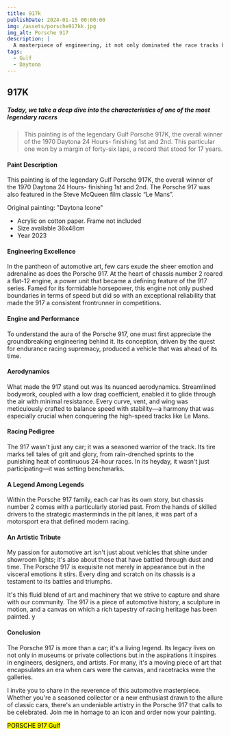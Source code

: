 ```yaml
---
title: 917k
publishDate: 2024-01-15 00:00:00
img: /assets/porsche917kk.jpg
img_alt: Porsche 917
description: |
  A masterpiece of engineering, it not only dominated the race tracks but also the hearts of car enthusiasts around the globe.
tags:
  - Gulf
  - Daytona
---
```


##  917K


##### *Today, we take a deep dive into the characteristics of one of the most legendary racers* 

> This painting is of the legendary Gulf Porsche 917K, the overall winner of the 1970 Daytona 24 Hours- finishing 1st and 2nd. This particular one won by a margin of forty-six laps, a record that stood for 17 years. 
####  Paint Description

This painting is of the legendary Gulf Porsche 917K, the overall winner of the 1970 Daytona 24 Hours- finishing 1st and 2nd. The Porsche 917 was also featured in the Steve McQueen film classic “Le Mans”.
    
  Original painting: "Daytona Icone"  

* Acrylic on cotton paper. Frame not included
* Size available 36x48cm
* Year 2023 

#### Engineering Excellence

In the pantheon of automotive art, few cars exude the sheer emotion and adrenaline as does the Porsche 917. At the heart of chassis number 2 roared a flat-12 engine, a power unit that became a defining feature of the 917 series. Famed for its formidable horsepower, this engine not only pushed boundaries in terms of speed but did so with an exceptional reliability that made the 917 a consistent frontrunner in competitions.


#### Engine and Performance
  To understand the aura of the Porsche 917, one must first appreciate the groundbreaking engineering behind it. Its conception, driven by the quest for endurance racing supremacy, produced a vehicle that was ahead of its time. 

#### Aerodynamics
What made the 917 stand out was its nuanced aerodynamics. Streamlined bodywork, coupled with a low drag coefficient, enabled it to glide through the air with minimal resistance. Every curve, vent, and wing was meticulously crafted to balance speed with stability—a harmony that was especially crucial when conquering the high-speed tracks like Le Mans.

#### Racing Pedigree
The 917 wasn't just any car; it was a seasoned warrior of the track. Its tire marks tell tales of grit and glory, from rain-drenched sprints to the punishing heat of continuous 24-hour races. In its heyday, it wasn't just participating—it was setting benchmarks.

#### A Legend Among Legends
Within the Porsche 917 family, each car has its own story, but chassis number 2 comes with a particularly storied past. From the hands of skilled drivers to the strategic masterminds in the pit lanes, it was part of a motorsport era that defined modern racing.

#### An Artistic Tribute
My passion for automotive art isn't just about vehicles that shine under showroom lights; it's also about those that have battled through dust and time. The Porsche 917 is exquisite not merely in appearance but in the visceral emotions it stirs. Every ding and scratch on its chassis is a testament to its battles and triumphs.

It's this fluid blend of art and machinery that we strive to capture and share with our community. The 917 is a piece of automotive history, a sculpture in motion, and a canvas on which a rich tapestry of racing heritage has been painted.
y
#### Conclusion
The Porsche 917 is more than a car; it's a living legend. Its legacy lives on not only in museums or private collections but in the aspirations it inspires in engineers, designers, and artists. For many, it's a moving piece of art that encapsulates an era when cars were the canvas, and racetracks were the galleries.

I invite you to share in the reverence of this automotive masterpiece. Whether you're a seasoned collector or a new enthusiast drawn to the allure of classic cars, there's an undeniable artistry in the Porsche 917 that calls to be celebrated. Join me in homage to an icon and order now your painting.


<mark>PORSCHE 917 Gulf</mark>
